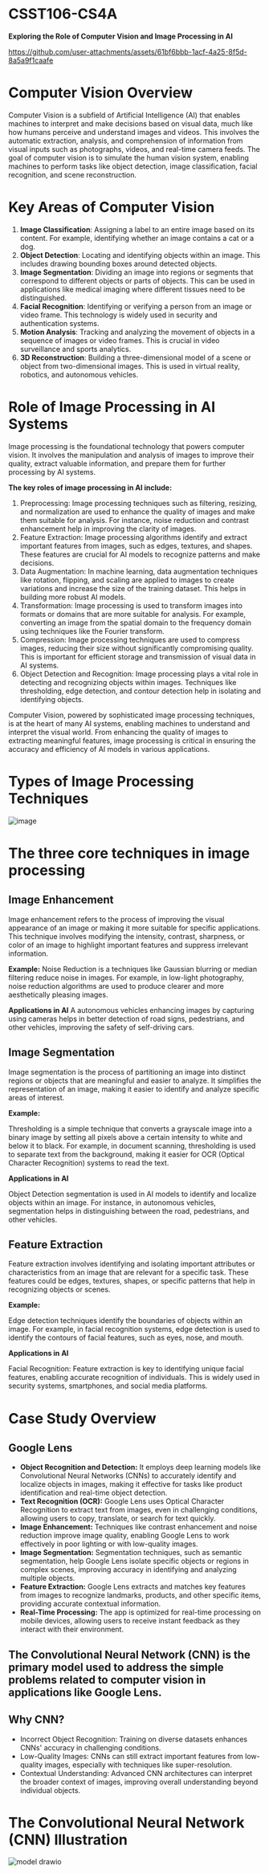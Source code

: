 # CSST106-CS4A
**Exploring the Role of Computer Vision and Image Processing in AI**

https://github.com/user-attachments/assets/61bf6bbb-1acf-4a25-8f5d-8a5a9f1caafe

# Computer Vision Overview

Computer Vision is a subfield of Artificial Intelligence (AI) that enables machines to interpret and make decisions based on visual data, much like how humans perceive and understand images and videos. This involves the automatic extraction, analysis, and comprehension of information from visual inputs such as photographs, videos, and real-time camera feeds. The goal of computer vision is to simulate the human vision system, enabling machines to perform tasks like object detection, image classification, facial recognition, and scene reconstruction.

# Key Areas of Computer Vision

1. **Image Classification**: Assigning a label to an entire image based on its content. For example, identifying whether an image contains a cat or a dog.
2. **Object Detection**: Locating and identifying objects within an image. This includes drawing bounding boxes around detected objects.
3. **Image Segmentation**: Dividing an image into regions or segments that correspond to different objects or parts of objects. This can be used in applications like medical imaging where different tissues need to be distinguished.
4. **Facial Recognition**: Identifying or verifying a person from an image or video frame. This technology is widely used in security and authentication systems.
5. **Motion Analysis**: Tracking and analyzing the movement of objects in a sequence of images or video frames. This is crucial in video surveillance and sports analytics.
6. **3D Reconstruction**: Building a three-dimensional model of a scene or object from two-dimensional images. This is used in virtual reality, robotics, and autonomous vehicles.

# Role of Image Processing in AI Systems

Image processing is the foundational technology that powers computer vision. It involves the manipulation and analysis of images to improve their quality, extract valuable information, and prepare them for further processing by AI systems.

**The key roles of image processing in AI include:**

1. Preprocessing: Image processing techniques such as filtering, resizing, and normalization are used to enhance the quality of images and make them suitable for analysis. For instance, noise reduction and contrast enhancement help in improving the clarity of images. 
2. Feature Extraction: Image processing algorithms identify and extract important features from images, such as edges, textures, and shapes. These features are crucial for AI models to recognize patterns and make decisions.
3. Data Augmentation: In machine learning, data augmentation techniques like rotation, flipping, and scaling are applied to images to create variations and increase the size of the training dataset. This helps in building more robust AI models.
4. Transformation: Image processing is used to transform images into formats or domains that are more suitable for analysis. For example, converting an image from the spatial domain to the frequency domain using techniques like the Fourier transform.
5. Compression: Image processing techniques are used to compress images, reducing their size without significantly compromising quality. This is important for efficient storage and transmission of visual data in AI systems.
6. Object Detection and Recognition: Image processing plays a vital role in detecting and recognizing objects within images. Techniques like thresholding, edge detection, and contour detection help in isolating and identifying objects.

Computer Vision, powered by sophisticated image processing techniques, is at the heart of many AI systems, enabling machines to understand and interpret the visual world. From enhancing the quality of images to extracting meaningful features, image processing is critical in ensuring the accuracy and efficiency of AI models in various applications.

# Types of Image Processing Techniques

![image](https://github.com/user-attachments/assets/d30e336a-490d-4041-95e8-ee0c81b02d58)

# The three core techniques in image processing

## Image Enhancement
Image enhancement refers to the process of improving the visual appearance of an image or making it more suitable for specific applications. This technique involves modifying the intensity, contrast, sharpness, or color of an image to highlight important features and suppress irrelevant information.

**Example:**
Noise Reduction is a techniques like Gaussian blurring or median filtering reduce noise in images. For example, in low-light photography, noise reduction algorithms are used to produce clearer and more aesthetically pleasing images.

**Applications in AI**
A autonomous vehicles enhancing images by capturing using cameras helps in better detection of road signs, pedestrians, and other vehicles, improving the safety of self-driving cars.

## Image Segmentation
Image segmentation is the process of partitioning an image into distinct regions or objects that are meaningful and easier to analyze. It simplifies the representation of an image, making it easier to identify and analyze specific areas of interest.

**Example:**

Thresholding is a simple technique that converts a grayscale image into a binary image by setting all pixels above a certain intensity to white and below it to black. For example, in document scanning, thresholding is used to separate text from the background, making it easier for OCR (Optical Character Recognition) systems to read the text.

**Applications in AI**

Object Detection segmentation is used in AI models to identify and localize objects within an image. For instance, in autonomous vehicles, segmentation helps in distinguishing between the road, pedestrians, and other vehicles.

## Feature Extraction
Feature extraction involves identifying and isolating important attributes or characteristics from an image that are relevant for a specific task. These features could be edges, textures, shapes, or specific patterns that help in recognizing objects or scenes.

**Example:**

Edge detection techniques identify the boundaries of objects within an image. For example, in facial recognition systems, edge detection is used to identify the contours of facial features, such as eyes, nose, and mouth.

**Applications in AI**

Facial Recognition: Feature extraction is key to identifying unique facial features, enabling accurate recognition of individuals. This is widely used in security systems, smartphones, and social media platforms.

# Case Study Overview 

## Google Lens

* **Object Recognition and Detection:** It employs deep learning models like Convolutional Neural Networks (CNNs) to accurately identify and localize objects in images, making it effective for tasks like product identification and real-time object detection.
* **Text Recognition (OCR):** Google Lens uses Optical Character Recognition to extract text from images, even in challenging conditions, allowing users to copy, translate, or search for text quickly.
* **Image Enhancement:** Techniques like contrast enhancement and noise reduction improve image quality, enabling Google Lens to work effectively in poor lighting or with low-quality images.
* **Image Segmentation:** Segmentation techniques, such as semantic segmentation, help Google Lens isolate specific objects or regions in complex scenes, improving accuracy in identifying and analyzing multiple objects.
* **Feature Extraction:** Google Lens extracts and matches key features from images to recognize landmarks, products, and other specific items, providing accurate contextual information.
* **Real-Time Processing:** The app is optimized for real-time processing on mobile devices, allowing users to receive instant feedback as they interact with their environment.

## The Convolutional Neural Network (CNN) is the primary model used to address the simple problems related to computer vision in applications like Google Lens.

## Why CNN?

* Incorrect Object Recognition: Training on diverse datasets enhances CNNs' accuracy in challenging conditions.
* Low-Quality Images: CNNs can still extract important features from low-quality images, especially with techniques like super-resolution.
* Contextual Understanding: Advanced CNN architectures can interpret the broader context of images, improving overall understanding beyond individual objects.

# The Convolutional Neural Network (CNN) Illustration

![model drawio](https://github.com/user-attachments/assets/b82f5e57-a330-4d76-8d50-6b9831ecbf9c)




























































